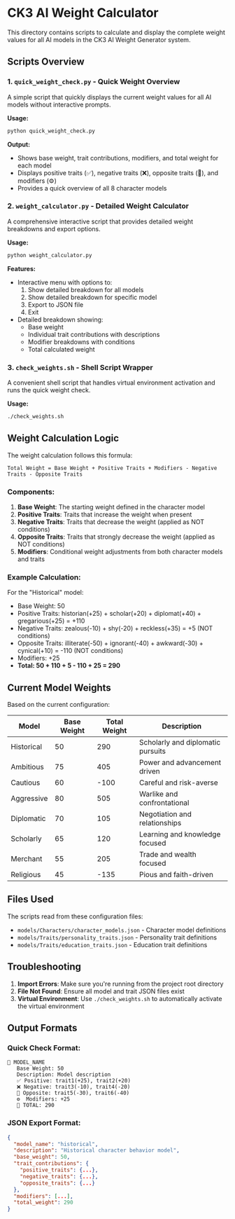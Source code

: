 # CK3 AI Weight Calculator

This directory contains scripts to calculate and display the complete weight values for all AI models in the CK3 AI Weight Generator system.

## Scripts Overview

### 1. `quick_weight_check.py` - Quick Weight Overview
A simple script that quickly displays the current weight values for all AI models without interactive prompts.

**Usage:**
```bash
python quick_weight_check.py
```

**Output:**
- Shows base weight, trait contributions, modifiers, and total weight for each model
- Displays positive traits (✅), negative traits (❌), opposite traits (🚫), and modifiers (⚙️)
- Provides a quick overview of all 8 character models

### 2. `weight_calculator.py` - Detailed Weight Calculator
A comprehensive interactive script that provides detailed weight breakdowns and export options.

**Usage:**
```bash
python weight_calculator.py
```

**Features:**
- Interactive menu with options to:
  1. Show detailed breakdown for all models
  2. Show detailed breakdown for specific model
  3. Export to JSON file
  4. Exit
- Detailed breakdown showing:
  - Base weight
  - Individual trait contributions with descriptions
  - Modifier breakdowns with conditions
  - Total calculated weight

### 3. `check_weights.sh` - Shell Script Wrapper
A convenient shell script that handles virtual environment activation and runs the quick weight check.

**Usage:**
```bash
./check_weights.sh
```

## Weight Calculation Logic

The weight calculation follows this formula:

```
Total Weight = Base Weight + Positive Traits + Modifiers - Negative Traits - Opposite Traits
```

### Components:

1. **Base Weight**: The starting weight defined in the character model
2. **Positive Traits**: Traits that increase the weight when present
3. **Negative Traits**: Traits that decrease the weight (applied as NOT conditions)
4. **Opposite Traits**: Traits that strongly decrease the weight (applied as NOT conditions)
5. **Modifiers**: Conditional weight adjustments from both character models and traits

### Example Calculation:

For the "Historical" model:
- Base Weight: 50
- Positive Traits: historian(+25) + scholar(+20) + diplomat(+40) + gregarious(+25) = +110
- Negative Traits: zealous(-10) + shy(-20) + reckless(+35) = +5 (NOT conditions)
- Opposite Traits: illiterate(-50) + ignorant(-40) + awkward(-30) + cynical(+10) = -110 (NOT conditions)
- Modifiers: +25
- **Total: 50 + 110 + 5 - 110 + 25 = 290**

## Current Model Weights

Based on the current configuration:

| Model | Base Weight | Total Weight | Description |
|-------|-------------|--------------|-------------|
| Historical | 50 | 290 | Scholarly and diplomatic pursuits |
| Ambitious | 75 | 405 | Power and advancement driven |
| Cautious | 60 | -100 | Careful and risk-averse |
| Aggressive | 80 | 505 | Warlike and confrontational |
| Diplomatic | 70 | 105 | Negotiation and relationships |
| Scholarly | 65 | 120 | Learning and knowledge focused |
| Merchant | 55 | 205 | Trade and wealth focused |
| Religious | 45 | -135 | Pious and faith-driven |

## Files Used

The scripts read from these configuration files:
- `models/Characters/character_models.json` - Character model definitions
- `models/Traits/personality_traits.json` - Personality trait definitions
- `models/Traits/education_traits.json` - Education trait definitions

## Troubleshooting

1. **Import Errors**: Make sure you're running from the project root directory
2. **File Not Found**: Ensure all model and trait JSON files exist
3. **Virtual Environment**: Use `./check_weights.sh` to automatically activate the virtual environment

## Output Formats

### Quick Check Format:
```
🎯 MODEL_NAME
   Base Weight: 50
   Description: Model description
   ✅ Positive: trait1(+25), trait2(+20)
   ❌ Negative: trait3(-10), trait4(-20)
   🚫 Opposite: trait5(-30), trait6(-40)
   ⚙️  Modifiers: +25
   🎯 TOTAL: 290
```

### JSON Export Format:
```json
{
  "model_name": "historical",
  "description": "Historical character behavior model",
  "base_weight": 50,
  "trait_contributions": {
    "positive_traits": {...},
    "negative_traits": {...},
    "opposite_traits": {...}
  },
  "modifiers": [...],
  "total_weight": 290
}
``` 